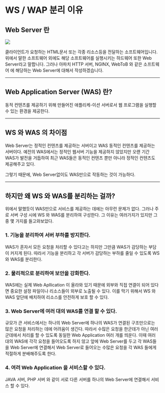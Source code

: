# WS / WAP 분리 이유

## Web Server 란
![](https://velog.velcdn.com/images%2Fchange%2Fpost%2F2f076614-e0f3-4a38-837c-7efedf698db5%2Fweb-server.svg)


클라이언트가 요청하는 HTML문서 또는 각종 리소스등을 전달하는 소프트웨어입니다.
위에서 말한 소프트웨어 외에도 해당 소프트웨어를 실행시키는 하드웨어 또한 Web Server라고 말합니다.
그러나 아파치 HTTP 서버, NGINX, WebToB 와 같은 소프트웨어 에 해당하는 Web Server에 대해서 작성하겠습니다.

---
## Web Application Server (WAS) 란?
동적 컨텐츠를 제공하기 위해 만들어진 애플리케-이션 서버로서 웹 프로그램을 실행할 수 있는 환경을 제공한다.

---
## WS 와 WAS 의 차이점
Web Server는 정적인 컨텐츠를 제공하는 서버이고 WAS 동적인 컨텐츠를 제공하는 서버이다.
예전의 WAS에서는 정적인 웹서버 기능을 제공하지 않았지만 오랜 기간 WAS가 발전을 거듭하여 최근 WAS들은 동적인 컨텐츠 뿐만 아니라 정적인 컨텐츠도 제공해주고 있다.

그렇기 때문에, Web Server없이도 WAS만으로 작동하는 것이 가능하다.

---
## 하지만 왜 WS 와 WAS를 분리하는 걸까?
위에서 말했듯이 WAS만으로 서비스를 제공하는 데에는 아무런 문제가 없다.
그러나 주로 서버 구성 시에 WS 와 WAS를 분리하여 구성한다.
그 이유는 여러가지가 있지만 그 중 몇 가지를 들고와보았다.

### 1. 기능을 분리하여 서버 부하를 방지한다.
WAS가 혼자서 모든 요청을 처리할 수 있다고는 하지만 그만큼 WAS가 감당하는 부담이 커지게 된다. 따라서 기능을 분리하고 각 서버가 감당하는 부하를 줄일 수 있도록 WS 와 WAS를 분리한다.

### 2. 물리적으로 분리하여 보안을 강화한다.
WAS에는 실제 Web Apllication 이 올라와 있기 때문에 외부와 직접 연결이 되어 있다면 중요한 설정 파일이나 리소스들이 외부로 노출될 수 있다. 이를 막기 위해서 WS 와 WAS 앞단에 배치하여 리소스를 안전하게 보호 할 수 있다.

### 3. Web Server에 여러 대의 WAS를 연결 할 수 있다.
규모가 큰 서비스에서는 하나의 Web Server에 하나의 WAS가 연결된 구조만으로는 많은 요청을 처리하는 데에 어려움이 생긴다. 따라서 수많은 요청을 한군데가 아닌 여러 군데에서 처리를 할 수 있도록 동일한 Web Application 여러 개를 띄운다. 이때 여러 대의 WAS에 각각 요청을 들어오도록 하지 않고 앞에 Web Server를 두고 각 WAS들을 Web Server에 연결해서 Web Server로 들어오는 수많은 요청을 각 WAS 들에게 적절하게 분배해주도록 한다.

### 4. 여러 Web Application 을 서비스할 수 있다.
JAVA 서버, PHP 서버 와 같이 서로 다른 서버를 하나의 Web Server에 연결해서 서비스 할 수 있다.